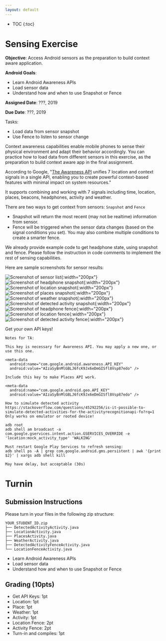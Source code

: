 ```yaml
---
layout: default
---
```


* TOC
{:toc}

# Sensing Exercise

**Objective**: Access Android sensors as the preparation to build context aware application.

**Android Goals**:
- Learn Android Awareness APIs
- Load sensor data
- Understand how and when to use Snapshot or Fence

**Assigned Date**: ???, 2019

**Due Date**: ???, 2019

Tasks:
- Load data from sensor snapshot
- Use Fence to listen to sensor change

Context awareness capabilities enable mobile phones to sense their physical environment and adapt their behavior accordingly. You can practice how to load data from different sensors in this exercise, as the preparation to build context aware app in the final assignment.

According to Google, "[The Awareness API](https://developers.google.com/awareness/) unifies 7 location and context signals in a single API, enabling you to create powerful context-based features with minimal impact on system resources."

It supports combining and working with 7 signals including time, location, places, beacons, headphones, activity and weather.

There are two ways to get context from sensors: `Snapshot` and `Fence`
- Snapshot will return the most recent (may not be realtime) information from sensor.
- Fence will be triggered when the sensor data changes (based on the signal conditions you set). You may also combine multiple conditions to create a smarter fence.

We already provide example code to get headphone state, using snapshot and fence. Please follow the instruction in code comments to implement the rest of sensing capabilities.

Here are sample screenshots for sensor results:

![Screenshot of sensor list](sensing/1.png){:width="200px"}
![Screenshot of headphone snapshot](sensing/2.png){:width="200px"}
![Screenshot of location snapshot](sensing/3.png){:width="200px"}
![Screenshot of places snapshot](sensing/4.png){:width="200px"}
![Screenshot of weather snapshot](sensing/5.png){:width="200px"}
![Screenshot of detected activity snapshot](sensing/6.png){:width="200px"}
![Screenshot of headphone fence](sensing/7.png){:width="200px"}
![Screenshot of location fence](sensing/8.png){:width="200px"}
![Screenshot of detected activity fence](sensing/9.png){:width="200px"}

Get your own API keys!


```bash0
Notes for TA:

This key is necessary for Awareness API. You may apply a new one, or use this one.

<meta-data
  android:name="com.google.android.awareness.API_KEY"
  android:value="AIzaSyBnMlGBLJ6fcK9Jx6eDmGISfl8Vsp87edo" />

Include this key to make Places API work.

<meta-data
  android:name="com.google.android.geo.API_KEY"
  android:value="AIzaSyBnMlGBLJ6fcK9Jx6eDmGISfl8Vsp87edo" />

How to simulate detected activity
https://stackoverflow.com/questions/45292256/is-it-possible-to-simulate-detected-activities-for-the-activityrecognitionapi-fo?rq=1
Only works on emulator or rooted device!

adb root
adb shell am broadcast -a com.google.gservices.intent.action.GSERVICES_OVERRIDE -e 'location:mock_activity_type' 'WALKING'

Must restart Google Play Services to refresh sensing:
adb shell ps -A | grep com.google.android.gms.persistent | awk '{print $2}' | xargs adb shell kill

May have delay, but acceptable (30s)
```


# Turnin
## Submission Instructions

Please turn in your files in the following zip structure:

```bash0
YOUR_STUDENT_ID.zip
├── DetectedActivityActivity.java
├── LocationActivity.java
├── PlacesActivity.java
├── WeatherActivity.java
├── DetectedActivityFenceActivity.java
└── LocationFenceActivity.java
```

- Learn Android Awareness APIs
- Load sensor data
- Understand how and when to use Snapshot or Fence


## Grading (10pts)

- Get API Keys: 1pt
- Location: 1pt
- Place: 1pt
- Weather: 1pt
- Activity: 1pt
- Location Fence: 2pt
- Activity Fence: 2pt
- Turn-in and compiles: 1pt
